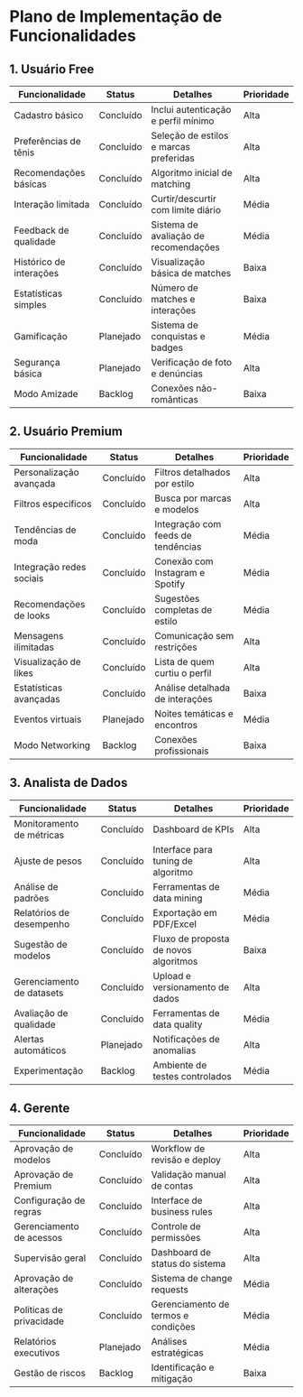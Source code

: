 # Plano de Implementação de Funcionalidades

## 1. Usuário Free

| Funcionalidade | Status | Detalhes | Prioridade |
|----------------|--------|----------|------------|
| Cadastro básico | Concluído | Inclui autenticação e perfil mínimo | Alta |
| Preferências de tênis | Concluído | Seleção de estilos e marcas preferidas | Alta |
| Recomendações básicas | Concluído | Algoritmo inicial de matching | Alta |
| Interação limitada | Concluído | Curtir/descurtir com limite diário | Média |
| Feedback de qualidade | Concluído | Sistema de avaliação de recomendações | Média |
| Histórico de interações | Concluído | Visualização básica de matches | Baixa |
| Estatísticas simples | Concluído | Número de matches e interações | Baixa |
| Gamificação | Planejado | Sistema de conquistas e badges | Média |
| Segurança básica | Planejado | Verificação de foto e denúncias | Alta |
| Modo Amizade | Backlog | Conexões não-românticas | Baixa |

## 2. Usuário Premium

| Funcionalidade | Status | Detalhes | Prioridade |
|----------------|--------|----------|------------|
| Personalização avançada | Concluído | Filtros detalhados por estilo | Alta |
| Filtros específicos | Concluído | Busca por marcas e modelos | Alta |
| Tendências de moda | Concluído | Integração com feeds de tendências | Média |
| Integração redes sociais | Concluído | Conexão com Instagram e Spotify | Média |
| Recomendações de looks | Concluído | Sugestões completas de estilo | Média |
| Mensagens ilimitadas | Concluído | Comunicação sem restrições | Alta |
| Visualização de likes | Concluído | Lista de quem curtiu o perfil | Alta |
| Estatísticas avançadas | Concluído | Análise detalhada de interações | Baixa |
| Eventos virtuais | Planejado | Noites temáticas e encontros | Média |
| Modo Networking | Backlog | Conexões profissionais | Baixa |

## 3. Analista de Dados

| Funcionalidade | Status | Detalhes | Prioridade |
|----------------|--------|----------|------------|
| Monitoramento de métricas | Concluído | Dashboard de KPIs | Alta |
| Ajuste de pesos | Concluído | Interface para tuning de algoritmo | Alta |
| Análise de padrões | Concluído | Ferramentas de data mining | Média |
| Relatórios de desempenho | Concluído | Exportação em PDF/Excel | Média |
| Sugestão de modelos | Concluído | Fluxo de proposta de novos algoritmos | Baixa |
| Gerenciamento de datasets | Concluído | Upload e versionamento de dados | Alta |
| Avaliação de qualidade | Concluído | Ferramentas de data quality | Média |
| Alertas automáticos | Planejado | Notificações de anomalias | Alta |
| Experimentação | Backlog | Ambiente de testes controlados | Média |

## 4. Gerente

| Funcionalidade | Status | Detalhes | Prioridade |
|----------------|--------|----------|------------|
| Aprovação de modelos | Concluído | Workflow de revisão e deploy | Alta |
| Aprovação de Premium | Concluído | Validação manual de contas | Alta |
| Configuração de regras | Concluído | Interface de business rules | Alta |
| Gerenciamento de acessos | Concluído | Controle de permissões | Alta |
| Supervisão geral | Concluído | Dashboard de status do sistema | Alta |
| Aprovação de alterações | Concluído | Sistema de change requests | Média |
| Políticas de privacidade | Concluído | Gerenciamento de termos e condições | Média |
| Relatórios executivos | Planejado | Análises estratégicas | Média |
| Gestão de riscos | Backlog | Identificação e mitigação | Baixa |
